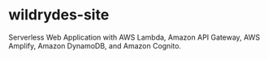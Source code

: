 # wildrydes-site
Serverless Web Application with AWS Lambda, Amazon API Gateway, AWS Amplify, Amazon DynamoDB, and Amazon Cognito.
